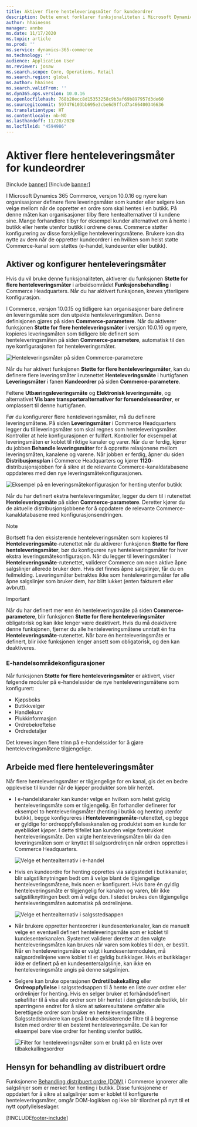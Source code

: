 ```yaml
---
title: Aktiver flere henteleveringsmåter for kundeordrer
description: Dette emnet forklarer funksjonaliteten i Microsoft Dynamics 365 Commerce som lar deg opprette kundeordrer for henting i en butikk.
author: hhainesms
manager: annbe
ms.date: 11/17/2020
ms.topic: article
ms.prod: ''
ms.service: dynamics-365-commerce
ms.technology: ''
audience: Application User
ms.reviewer: josaw
ms.search.scope: Core, Operations, Retail
ms.search.region: global
ms.author: hhaines
ms.search.validFrom: ''
ms.dyn365.ops.version: 10.0.16
ms.openlocfilehash: 768b20ecc8d15353258c9b3af69b897957d3de60
ms.sourcegitcommit: 597476103bb695e3cbe6d9ffcd7a466400346636
ms.translationtype: HT
ms.contentlocale: nb-NO
ms.lasthandoff: 11/20/2020
ms.locfileid: "4594986"
---
```

# <a name="enable-multiple-pickup-delivery-modes-for-customer-orders"></a>Aktiver flere henteleveringsmåter for kundeordrer

[!include [banner](includes/banner.md)]
[!include [banner](includes/preview-banner.md)]

I Microsoft Dynamics 365 Commerce, versjon 10.0.16 og nyere kan organisasjoner definere flere leveringsmåter som kunder eller selgere kan velge mellom når de oppretter en ordre som skal hentes i en butikk. På denne måten kan organisasjoner tilby flere hentealternativer til kundene sine. Mange forhandlere tilbyr for eksempel kunder alternativet om å hente i butikk eller hente utenfor butikk i ordrene deres. Commerce støtter konfigurering av disse forskjellige henteleveringsmåtene. Brukere kan dra nytte av dem når de oppretter kundeordrer i en hvilken som helst støtte Commerce-kanal som støttes (e-handel, kundesenter eller butikk).

## <a name="enable-and-configure-pickup-delivery-modes"></a>Aktiver og konfigurer henteleveringsmåter

Hvis du vil bruke denne funksjonaliteten, aktiverer du funksjonen **Støtte for flere henteleveringsmåter** i arbeidsområdet **Funksjonsbehandling** i Commerce Headquarters. Når du har aktivert funksjonen, kreves ytterligere konfigurasjon.

I Commerce, versjon 10.0.15 og tidligere kan organisasjoner bare definere én leveringsmåte som den utpekte henteleveringsmåten. Denne definisjonen gjøres på siden **Commerce-parametere**. Når du aktiverer funksjonen **Støtte for flere henteleveringsmåter** i versjon 10.0.16 og nyere, kopieres leveringsmåten som tidligere ble definert som henteleveringsmåten på siden **Commerce-parametere**, automatisk til den nye konfigurasjonen for henteleveringsmåter.

![Henteleveringsmåter på siden Commerce-parametere](media/multiplepickupparameter.png)

Når du har aktivert funksjonen **Støtte for flere henteleveringsmåter**, kan du definere flere leveringsmåter i rutenettet **Henteleveringsmåte** i hurtigfanen **Leveringsmåter** i fanen **Kundeordrer** på siden **Commerce-parametere**.

Feltene **Utbæringsleveringsmåte** og **Elektronisk leveringsmåte**, og alternativet **Vis bare transportøralternativer for forsendelsesordrer**, er omplassert til denne hurtigfanen.

Før du konfigurerer flere henteleveringsmåter, må du definere leveringsmåtene. På siden **Leveringsmåter** i Commerce Headquarters legger du til leveringsmåter som skal regnes som henteleveringsmåter. Kontroller at hele konfigurasjonen er fullført. Kontroller for eksempel at leveringsmåten er koblet til riktige kanaler og varer. Når du er ferdig, kjører du jobben **Behandle leveringsmåter** for å opprette relasjonene mellom leveringsmåten, kanalene og varene. Når jobben er ferdig, åpner du siden **Distribusjonsplan** i Commerce Headquarters og kjører **1120**-distribusjonsjobben for å sikre at de relevante Commerce-kanaldatabasene oppdateres med den nye leveringsmåtekonfigurasjonen.

![Eksempel på en leveringsmåtekonfigurasjon for henting utenfor butikk](media/pickupmodes.png)

Når du har definert ekstra henteleveringsmåter, legger du dem til i rutenettet **Henteleveringsmåte** på siden **Commerce-parametere**. Deretter kjører du de aktuelle distribusjonsjobbene for å oppdatere de relevante Commerce-kanaldatabasene med konfigurasjonsendringen.

> [!NOTE]
> Bortsett fra den eksisterende henteleveringsmåten som kopieres til **Henteleveringsmåte**-rutenettet når du aktiverer funksjonen **Støtte for flere henteleveringsmåter**, bør du konfigurere nye henteleveringsmåter for hver ekstra leveringsmåtekonfigurasjon. Når du legger til leveringsmåter i **Henteleveringsmåte**-rutenettet, validerer Commerce om noen aktive åpne salgslinjer allerede bruker dem. Hvis det finnes åpne salgslinjer, får du en feilmelding. Leveringsmåter betraktes ikke som henteleveringsmåter før alle åpne salgslinjer som bruker dem, har blitt lukket (enten fakturert eller avbrutt).

> [!IMPORTANT]
> Når du har definert mer enn én henteleveringsmåte på siden **Commerce-parametere**, blir funksjonen **Støtte for flere henteleveringsmåter** obligatorisk og kan ikke lenger være deaktivert. Hvis du må deaktivere denne funksjonen, fjerner du alle henteleveringsmåtene unntatt én fra **Henteleveringsmåte**-rutenettet. Når bare én henteleveringsmåte er definert, blir ikke funksjonen lenger ansett som obligatorisk, og den kan deaktiveres.

### <a name="e-commerce-site-configurations"></a>E-handelsområdekonfigurasjoner

Når funksjonen **Støtte for flere henteleveringsmåter** er aktivert, viser følgende moduler på e-handelssider de nye henteleveringsmåtene som konfigurert:

- Kjøpsboks
- Butikkvelger
- Handlekurv
- Plukkinformasjon
- Ordrebekreftelse
- Ordredetaljer

Det kreves ingen flere trinn på e-handelssider for å gjøre henteleveringsmåtene tilgjengelige.

## <a name="work-with-multiple-pickup-delivery-modes"></a>Arbeide med flere henteleveringsmåter

Når flere henteleveringsmåter er tilgjengelige for en kanal, gis det en bedre opplevelse til kunder når de kjøper produkter som blir hentet. 

- I e-handelskanaler kan kunder velge en hvilken som helst gyldig henteleveringsmåte som er tilgjengelig. En forhandler definerer for eksempel to henteleveringsmåter (henting i butikk og henting utenfor butikk), begge konfigureres i **Henteleveringsmåte**-rutenettet, og begge er gyldige for ordreoppfyllelseskanalen og produktet som en kunde for øyeblikket kjøper. I dette tilfellet kan kunden velge foretrukket henteleveringsmåte. Den valgte henteleveringsmåten blir da den leveringsmåten som er knyttet til salgsordrelinjen når ordren opprettes i Commerce Headquarters.

    ![Velge et hentealternativ i e-handel](media/pickupecommerce.png)

- Hvis en kundeordre for henting opprettes via salgsstedet i butikkanaler, blir salgstilknytningen bedt om å velge blant de tilgjengelige henteleveringsmåtene, hvis noen er konfigurert. Hvis bare én gyldig henteleveringsmåte er tilgjengelig for kanalen og varen, blir ikke salgstilknyttingen bedt om å velge den. I stedet brukes den tilgjengelige henteleveringsmåten automatisk på ordrelinjene.

    ![Velge et hentealternativ i salgsstedsappen](media/pickuppos.png)

- Når brukere oppretter henteordrer i kundesenterkanaler, kan de manuelt velge en eventuell definert henteleveringsmåte som er koblet til kundesenterkanalen. Systemet validerer deretter at den valgte henteleveringsmåten kan brukes når varen som kobles til den, er bestilt. Når en henteleveringsmåte er valgt i kundesentermodulen, må salgsordrelinjene være koblet til et gyldig butikklager. Hvis et butikklager ikke er definert på en kundesentersalgslinje, kan ikke en henteleveringsmåte angis på denne salgslinjen.
- Selgere kan bruke operasjonen **Ordretilbakekalling** eller **Ordreoppfyllelse** i salgsstedsappen til å hente en liste over ordrer eller ordrelinjer for henting. Hvis en selger bruker et forhåndsdefinert søkefilter til å vise alle ordrer som blir hentet i den gjeldende butikk, blir spørringene endret for å sikre at søkeresultatene omfatter alle berettigede ordrer som bruker en henteleveringsmåte. Salgsstedsbrukere kan også bruke eksisterende filtre til å begrense listen med ordrer til en bestemt henteleveringsmåte. De kan for eksempel bare vise ordrer for henting utenfor butikk.

    ![Filter for henteleveringsmåter som er brukt på en liste over tilbakekallingsordrer](media/pickuprecallorder.png)

## <a name="considerations-for-distributed-order-management"></a>Hensyn for behandling av distribuert ordre

Funksjonene [Behandling distribuert ordre (DOM)](https://docs.microsoft.com/dynamics365/commerce/dom) i Commerce ignorerer alle salgslinjer som er merket for henting i butikk. Disse funksjonene er oppdatert for å sikre at salgslinjer som er koblet til konfigurerte henteleveringsmåter, omgår DOM-logikken og ikke blir tilordnet på nytt til et nytt oppfyllelseslager.


[!INCLUDE[footer-include](../includes/footer-banner.md)]